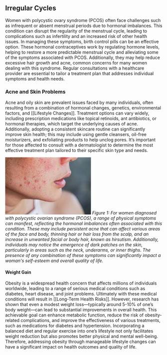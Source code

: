 ## Irregular Cycles

Women with polycystic ovary syndrome (PCOS) often face challenges such as infrequent or absent menstrual periods due to hormonal imbalances. This condition can disrupt the regularity of the menstrual cycle, leading to complications such as infertility and an increased risk of other health issues. In managing these symptoms, birth control pills can be an effective option. These hormonal contraceptives work by regulating hormone levels, helping to restore a more predictable menstrual cycle and alleviating some of the symptoms associated with PCOS. Additionally, they may help reduce excessive hair growth and acne, common concerns for many women dealing with this syndrome. Regular consultations with a healthcare provider are essential to tailor a treatment plan that addresses individual symptoms and health needs.

### Acne and Skin Problems

Acne and oily skin are prevalent issues faced by many individuals, often resulting from a combination of hormonal changes, genetics, environmental factors, and [[Lifestyle Changes]]. Treatment options can vary widely, including prescription medications like topical retinoids, ant antibiotics, or hormonal therapies, which target the underlying causes of acne. Additionally, adopting a consistent skincare routine can significantly improve skin health; this may include using gentle cleansers, oil-free moisturizers, and exfoliating products to help unclog pores. It’s important for those affected to consult with a dermatologist to determine the most effective treatment plan tailored to their specific skin type and needs.

![PCOS Acne](image-2.png)
*Figure 1: For women diagnosed with polycystic ovarian syndrome (PCOS), a range of physical symptoms can manifest, reflecting the hormonal imbalances often associated with this condition. These may include persistent acne that can affect various areas of the face and body, thinning hair or hair loss from the scalp, and an increase in unwanted facial or body hair, known as hirsutism. Additionally, individuals may notice the emergence of dark patches on the skin, particularly in areas such as the neck, underarms, or inner thighs. The presence of any combination of these symptoms can significantly impact a woman's self-esteem and overall quality of life.*

####  Weight Gain

Obesity is a widespread health concern that affects millions of individuals worldwide, leading to a range of serious medical conditions such as diabetes, heart disease, and joint problems. Ultimately with these medical conditions will result in [[Long-Term Health Risks]]. However, research has shown that even a modest weight loss—typically around 5-10% of one’s body weight—can lead to substantial improvements in overall health. This achievable goal can enhance metabolic function, reduce the risk of obesity-related complications, and improve the effectiveness of various treatments, such as medications for diabetes and hypertension. Incorporating a balanced diet and regular exercise into one’s lifestyle not only facilitates weight reduction but also promotes better physical and mental well-being. Therefore, addressing obesity through manageable lifestyle changes can have a significant impact on health outcomes and quality of life.